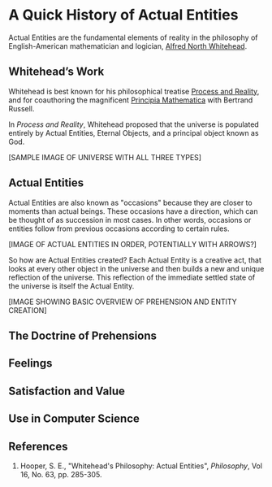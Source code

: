 # A Quick History of Actual Entities

Actual Entities are the fundamental elements of reality in the philosophy of English-American mathematician and logician, [Alfred North Whitehead](http://en.wikipedia.org/wiki/Alfred_North_Whitehead).

## Whitehead&rsquo;s Work

Whitehead is best known for his philosophical treatise [Process and Reality](http://en.wikipedia.org/wiki/Process_and_Reality), and for coauthoring the magnificent [Principia Mathematica](http://en.wikipedia.org/wiki/Principia_Mathematica) with Bertrand Russell.

In *Process and Reality*, Whitehead proposed that the universe is populated entirely by Actual Entities, Eternal Objects, and a principal object known as God.

[SAMPLE IMAGE OF UNIVERSE WITH ALL THREE TYPES]

## Actual Entities

Actual Entities are also known as "occasions" because they are closer to moments than actual beings. These occasions have a direction, which can be thought of as succession in most cases. In other words, occasions or entities follow from previous occasions according to certain rules.

[IMAGE OF ACTUAL ENTITIES IN ORDER, POTENTIALLY WITH ARROWS?]

So how are Actual Entities created? Each Actual Entity is a creative act, that looks at every other object in the universe and then builds a new and unique reflection of the universe. This reflection of the immediate settled state of the universe is itself the Actual Entity.

[IMAGE SHOWING BASIC OVERVIEW OF PREHENSION AND ENTITY CREATION]

## The Doctrine of Prehensions



## Feelings

## Satisfaction and Value

## Use in Computer Science

## References

1. Hooper, S. E., "Whitehead's Philosophy: Actual Entities", *Philosophy*, Vol 16, No. 63, pp. 285-305.